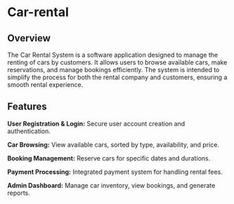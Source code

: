 
# Car-rental

## Overview
The Car Rental System is a software application designed to manage the renting of cars by customers. It allows users to browse available cars, make reservations, and manage bookings efficiently. The system is intended to simplify the process for both the rental company and customers, ensuring a smooth rental experience.

## Features
**User Registration & Login:** Secure user account creation and authentication.

**Car Browsing:** View available cars, sorted by type, availability, and price.

**Booking Management:** Reserve cars for specific dates and durations.

**Payment Processing:** Integrated payment system for handling rental fees.

**Admin Dashboard:** Manage car inventory, view bookings, and generate reports.





